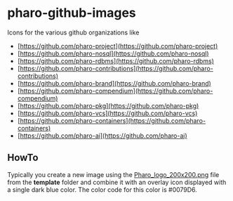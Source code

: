 # pharo-github-images
Icons for the various github organizations like

 - [https://github.com/pharo-project](https://github.com/pharo-project)
 - [https://github.com/pharo-nosql](https://github.com/pharo-nosql)
 - [https://github.com/pharo-rdbms](https://github.com/pharo-rdbms)
 - [https://github.com/pharo-contributions](https://github.com/pharo-contributions)
 - [https://github.com/pharo-brand](https://github.com/pharo-brand)
 - [https://github.com/pharo-compendium](https://github.com/pharo-compendium)
 - [https://github.com/pharo-pkg](https://github.com/pharo-pkg)
 - [https://github.com/pharo-vcs](https://github.com/pharo-vcs)
 - [https://github.com/pharo-containers](https://github.com/pharo-containers)
 - [https://github.com/pharo-ai](https://github.com/pharo-ai)

## HowTo 
 
Typically you create a new image using the [Pharo_logo_200x200.png](template/Pharo_logo_200x200.png) file from the **template** folder
and combine it with an overlay icon displayed with a single dark blue color. The color code for this color is #0079D6.

